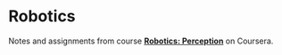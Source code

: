 # Robotics

Notes and assignments from course **[Robotics: Perception](https://www.coursera.org/learn/robotics-perception)** on Coursera.
